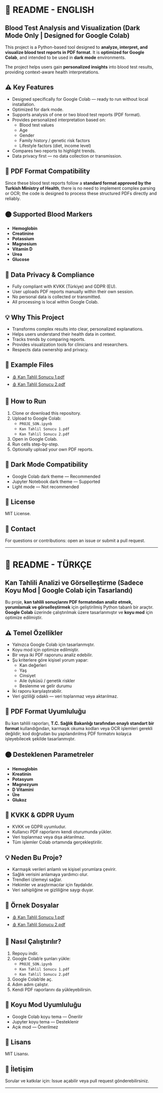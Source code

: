 
# 📄 README - ENGLISH

## Blood Test Analysis and Visualization (Dark Mode Only | Designed for Google Colab)

This project is a Python-based tool designed to **analyze, interpret, and visualize blood test reports in PDF format**.
It is **optimized for Google Colab**, and intended to be used in **dark mode** environments.

The project helps users gain **personalized insights** into blood test results, providing context-aware health interpretations.

## ⚠️ Key Features

- Designed specifically for Google Colab — ready to run without local installation.
- Optimized for dark mode.
- Supports analysis of one or two blood test reports (PDF format).
- Provides personalized interpretation based on:
    - Blood test values
    - Age
    - Gender
    - Family history / genetic risk factors
    - Lifestyle factors (diet, income level)
- Compares two reports to highlight trends.
- Data privacy first — no data collection or transmission.

## 📂 PDF Format Compatibility

Since these blood test reports follow a **standard format approved by the Turkish Ministry of Health**, there is no need to implement complex parsing or OCR; the code is designed to process these structured PDFs directly and reliably.

## 🩪 Supported Blood Markers

- **Hemoglobin**
- **Creatinine**
- **Potassium**
- **Magnesium**
- **Vitamin D**
- **Urea**
- **Glucose**

## 🔐 Data Privacy & Compliance

- Fully compliant with KVKK (Türkiye) and GDPR (EU).
- User uploads PDF reports manually within their own session.
- No personal data is collected or transmitted.
- All processing is local within Google Colab.

## 💡 Why This Project

- Transforms complex results into clear, personalized explanations.
- Helps users understand their health data in context.
- Tracks trends by comparing reports.
- Provides visualization tools for clinicians and researchers.
- Respects data ownership and privacy.

## 📂 Example Files

- [🩸 Kan Tahlil Sonucu 1.pdf](https://github.com/FatihhTopbasoglu/Blood-Test-Analysis-and-Visualization/blob/main/Tahlil%20Sonucu%201.pdf)
- [🩸 Kan Tahlil Sonucu 2.pdf](https://github.com/FatihhTopbasoglu/Blood-Test-Analysis-and-Visualization/blob/main/Tahlil%20Sonucu%202.pdf)

## 🚀 How to Run

1. Clone or download this repository.
2. Upload to Google Colab:
    - `PROJE_SON.ipynb`
    - `Kan Tahlil Sonucu 1.pdf`
    - `Kan Tahlil Sonucu 2.pdf`
3. Open in Google Colab.
4. Run cells step-by-step.
5. Optionally upload your own PDF reports.

## 🌙 Dark Mode Compatibility

- Google Colab dark theme — Recommended
- Jupyter Notebook dark theme — Supported
- Light mode — Not recommended

## 📄 License

MIT License.

## 📧 Contact

For questions or contributions: open an issue or submit a pull request.

---

# 📄 README - TÜRKÇE

## Kan Tahlili Analizi ve Görselleştirme (Sadece Koyu Mod | Google Colab için Tasarlandı)

Bu proje, **kan tahlili sonuçlarını PDF formatından analiz etmek, yorumlamak ve görselleştirmek** için geliştirilmiş Python tabanlı bir araçtır.
**Google Colab** üzerinde çalıştırılmak üzere tasarlanmıştır ve **koyu mod** için optimize edilmiştir.

## ⚠️ Temel Özellikler

- Yalnızca Google Colab için tasarlanmıştır.
- Koyu mod için optimize edilmiştir.
- Bir veya iki PDF raporunu analiz edebilir.
- Şu kriterlere göre kişisel yorum yapar:
    - Kan değerleri
    - Yaş
    - Cinsiyet
    - Aile öyküsü / genetik riskler
    - Beslenme ve gelir durumu
- İki raporu karşılaştırabilir.
- Veri gizliliği odaklı — veri toplanmaz veya aktarılmaz.

## 📂 PDF Format Uyumluluğu

Bu kan tahlili raporları, **T.C. Sağlık Bakanlığı tarafından onaylı standart bir format** kullandığından, karmaşık okuma kodları veya OCR işlemleri gerekli değildir; kod doğrudan bu yapılandırılmış PDF formatını kolayca işleyebilecek şekilde tasarlanmıştır.

## 🩪 Desteklenen Parametreler

- **Hemoglobin**
- **Kreatinin**
- **Potasyum**
- **Magnezyum**
- **D Vitamini**
- **Üre**
- **Glukoz**

## 🔐 KVKK & GDPR Uyum

- KVKK ve GDPR uyumludur.
- Kullanıcı PDF raporlarını kendi oturumunda yükler.
- Veri toplanmaz veya dışa aktarılmaz.
- Tüm işlemler Colab ortamında gerçekleştirilir.

## 💡 Neden Bu Proje?

- Karmaşık verileri anlamlı ve kişisel yorumlara çevirir.
- Sağlık verisini anlamaya yardımcı olur.
- Trendleri izlemeyi sağlar.
- Hekimler ve araştırmacılar için faydalıdır.
- Veri sahipliğine ve gizliliğine saygı duyar.

## 📂 Örnek Dosyalar

- [🩸 Kan Tahlil Sonucu 1.pdf](https://github.com/FatihhTopbasoglu/Blood-Test-Analysis-and-Visualization/blob/main/Tahlil%20Sonucu%201.pdf)
- [🩸 Kan Tahlil Sonucu 2.pdf](https://github.com/FatihhTopbasoglu/Blood-Test-Analysis-and-Visualization/blob/main/Tahlil%20Sonucu%202.pdf)

## 🚀 Nasıl Çalıştırılır?

1. Repoyu indir.
2. Google Colab’e şunları yükle:
    - `PROJE_SON.ipynb`
    - `Kan Tahlil Sonucu 1.pdf`
    - `Kan Tahlil Sonucu 2.pdf`
3. Google Colab’de aç.
4. Adım adım çalıştır.
5. Kendi PDF raporlarını da yükleyebilirsin.

## 🌙 Koyu Mod Uyumluluğu

- Google Colab koyu tema — Önerilir
- Jupyter koyu tema — Desteklenir
- Açık mod — Önerilmez

## 📄 Lisans

MIT Lisansı.

## 📧 İletişim

Sorular ve katkılar için: Issue açabilir veya pull request gönderebilirsiniz.

---
